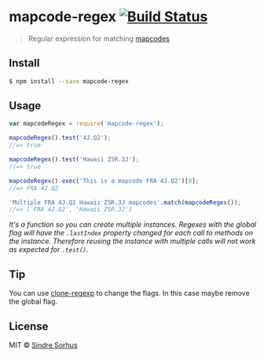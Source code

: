 # mapcode-regex [![Build Status](https://travis-ci.org/sindresorhus/mapcode-regex.svg?branch=master)](https://travis-ci.org/sindresorhus/mapcode-regex)

> Regular expression for matching [mapcodes](http://www.mapcode.com/aboutmc.html)


## Install

```sh
$ npm install --save mapcode-regex
```


## Usage

```js
var mapcodeRegex = require('mapcode-regex');

mapcodeRegex().test('4J.Q2');
//=> true

mapcodeRegex().test('Hawaii ZSR.3J');
//=> true

mapcodeRegex().exec('This is a mapcode FRA 4J.Q2')[0];
//=> FRA 4J.Q2

'Multiple FRA 4J.Q2 Hawaii ZSR.3J mapcodes'.match(mapcodeRegex());
//=> ['FRA 4J.Q2', 'Hawaii ZSR.3J']
```

*It's a function so you can create multiple instances. Regexes with the global flag will have the `.lastIndex` property changed for each call to methods on the instance. Therefore reusing the instance with multiple calls will not work as expected for `.test()`.*


## Tip

You can use [clone-regexp](https://github.com/sindresorhus/clone-regexp) to change the flags. In this case maybe remove the global flag.


## License

MIT © [Sindre Sorhus](http://sindresorhus.com)
